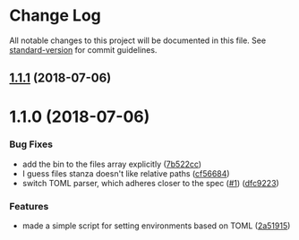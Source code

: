 # Change Log

All notable changes to this project will be documented in this file. See [standard-version](https://github.com/conventional-changelog/standard-version) for commit guidelines.

<a name="1.1.1"></a>
## [1.1.1](https://github.com/bcoe/toml-to-env/compare/v1.1.0...v1.1.1) (2018-07-06)



<a name="1.1.0"></a>
# 1.1.0 (2018-07-06)


### Bug Fixes

* add the bin to the files array explicitly ([7b522cc](https://github.com/bcoe/toml-to-env/commit/7b522cc))
* I guess files stanza doesn't like relative paths ([cf56684](https://github.com/bcoe/toml-to-env/commit/cf56684))
* switch TOML parser, which adheres closer to the spec ([#1](https://github.com/bcoe/toml-to-env/issues/1)) ([dfc9223](https://github.com/bcoe/toml-to-env/commit/dfc9223))


### Features

* made a simple script for setting environments based on TOML ([2a51915](https://github.com/bcoe/toml-to-env/commit/2a51915))
